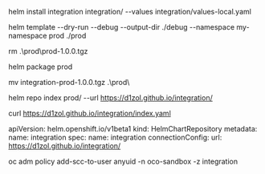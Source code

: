 helm install integration integration/ --values integration/values-local.yaml

helm template --dry-run --debug  --output-dir ./debug --namespace my-namespace prod ./prod

rm .\prod\prod-1.0.0.tgz

helm package prod

mv integration-prod-1.0.0.tgz .\prod\

helm repo index prod/ --url https://d1zol.github.io/integration/

curl https://d1zol.github.io/integration/index.yaml


apiVersion: helm.openshift.io/v1beta1
kind: HelmChartRepository
metadata:
  name: integration
spec:
  name: integration
  connectionConfig:
    url: https://d1zol.github.io/integration/


oc adm policy add-scc-to-user anyuid -n oco-sandbox -z integration
